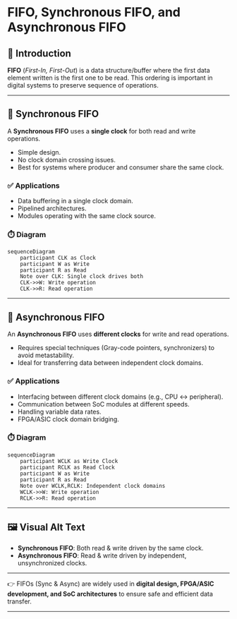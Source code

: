 # FIFO, Synchronous FIFO, and Asynchronous FIFO

## 📌 Introduction

**FIFO** (*First-In, First-Out*) is a data structure/buffer where the first data element written is the first one to be read. This ordering is important in digital systems to preserve sequence of operations.

---

## 🔹 Synchronous FIFO

A **Synchronous FIFO** uses a **single clock** for both read and write operations.

* Simple design.
* No clock domain crossing issues.
* Best for systems where producer and consumer share the same clock.

### ✅ Applications

* Data buffering in a single clock domain.
* Pipelined architectures.
* Modules operating with the same clock source.

### ⏱️ Diagram

```mermaid
sequenceDiagram
    participant CLK as Clock
    participant W as Write
    participant R as Read
    Note over CLK: Single clock drives both
    CLK->>W: Write operation
    CLK->>R: Read operation
```

---

## 🔹 Asynchronous FIFO

An **Asynchronous FIFO** uses **different clocks** for write and read operations.

* Requires special techniques (Gray-code pointers, synchronizers) to avoid metastability.
* Ideal for transferring data between independent clock domains.

### ✅ Applications

* Interfacing between different clock domains (e.g., CPU ↔ peripheral).
* Communication between SoC modules at different speeds.
* Handling variable data rates.
* FPGA/ASIC clock domain bridging.

### ⏱️ Diagram

```mermaid
sequenceDiagram
    participant WCLK as Write Clock
    participant RCLK as Read Clock
    participant W as Write
    participant R as Read
    Note over WCLK,RCLK: Independent clock domains
    WCLK->>W: Write operation
    RCLK->>R: Read operation
```

---

## 🖼️ Visual Alt Text

* **Synchronous FIFO**: Both read & write driven by the same clock.
* **Asynchronous FIFO**: Read & write driven by independent, unsynchronized clocks.

---

👉 FIFOs (Sync & Async) are widely used in **digital design, FPGA/ASIC development, and SoC architectures** to ensure safe and efficient data transfer.

---

